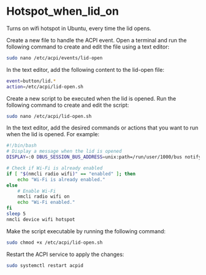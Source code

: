 # Hotspot_when_lid_on
Turns on wifi hotspot in Ubuntu, every time the lid opens.

Create a new file to handle the ACPI event. Open a terminal and run the following command to create and edit the file using a text editor:
```sh
sudo nano /etc/acpi/events/lid-open
```

In the text editor, add the following content to the lid-open file:
```sh
event=button/lid.*
action=/etc/acpi/lid-open.sh
```
Create a new script to be executed when the lid is opened. Run the following command to create and edit the script:
```sh
sudo nano /etc/acpi/lid-open.sh
```
In the text editor, add the desired commands or actions that you want to run when the lid is opened. For example:
```sh
#!/bin/bash
# Display a message when the lid is opened
DISPLAY=:0 DBUS_SESSION_BUS_ADDRESS=unix:path=/run/user/1000/bus notify-send "Lid Opened" "The lid of your laptop has been opened."

# Check if Wi-Fi is already enabled
if [ "$(nmcli radio wifi)" == "enabled" ]; then
    echo "Wi-Fi is already enabled."
else
    # Enable Wi-Fi
    nmcli radio wifi on
    echo "Wi-Fi enabled."
fi
sleep 5
nmcli device wifi hotspot
```

Make the script executable by running the following command:
```sh
sudo chmod +x /etc/acpi/lid-open.sh
```
Restart the ACPI service to apply the changes:
```sh
sudo systemctl restart acpid
```
